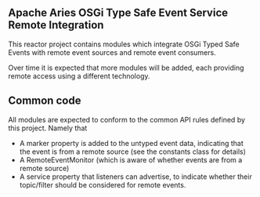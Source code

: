 Apache Aries OSGi Type Safe Event Service Remote Integration
-------------------------------------------------------------

This reactor project contains modules which integrate OSGi Typed Safe Events with remote event sources
and remote event consumers.

Over time it is expected that more modules will be added, each providing remote access using a different technology. 

## Common code

All modules are expected to conform to the common API rules defined by this project. Namely that

* A marker property is added to the untyped event data, indicating that the event is from a remote source (see the constants class for details)
* A RemoteEventMonitor (which is aware of whether events are from a remote source)
* A service property that listeners can advertise, to indicate whether their topic/filter should be considered for remote events.
